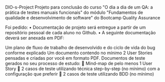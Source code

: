 DIO-s-Project
Projeto para conclusão do curso "O dia a dia de um QA: a prática de testes manuais funcionais" do módulo "Fundamentos de qualidade e desenvolvimento de software" do Bootcamp Quality Assurance

Foi pedido: • Documentação de projeto será entregue a partir de um repositório pessoal de cada aluno no Github. • A seguinte documentação deverá ser anexada em PDF:

Um plano de fluxo de trabalho de desenvolvido e do ciclo de vida do bug conforme explicado
Um documento contendo no mínimo 2 User Stories pensadas e criadas por você em formato PDF.
Documentos de teste gerados no seu processo de estudo:  Mind-map de pelo menos 1 User Story  2 casos de teste utilizando técnica step-by-step (no mínimo) com a configuração que preferir  2 casos de teste utilizando BDD (no mínimo)
